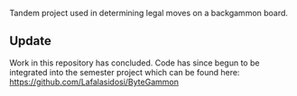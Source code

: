 Tandem project used in determining legal moves on a backgammon board.

## Update

Work in this repository has concluded. Code has since begun to be integrated into the semester project which can be found here: https://github.com/Lafalasidosi/ByteGammon
